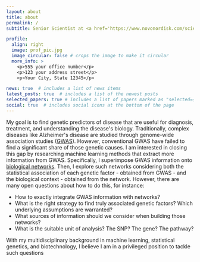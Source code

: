 ```yaml
---
layout: about
title: about
permalink: /
subtitle: Senior Scientist at <a href='https://www.novonordisk.com/science-and-technology/research-and-technology-centres/oxford-research-centre.html'>Novo Nordisk</a>. Oxford, United Kingdom.

profile:
  align: right
  image: prof_pic.jpg
  image_circular: false # crops the image to make it circular
  more_info: >
    <p>555 your office number</p>
    <p>123 your address street</p>
    <p>Your City, State 12345</p>

news: true  # includes a list of news items
latest_posts: true  # includes a list of the newest posts
selected_papers: true # includes a list of papers marked as "selected={true}"
social: true  # includes social icons at the bottom of the page
---
```


My goal is to find genetic predictors of disease that are useful for diagnosis, treatment, and understanding the disease's biology. Traditionally, complex diseases like Alzheimer's disease are studied through genome-wide association studies ([GWAS](https://en.wikipedia.org/wiki/Genome-wide_association_study)). However, conventional GWAS have failed to find a significant share of those genetic causes. I am interested in closing this gap by researching machine learning methods that extract more information from GWAS. Specifically, I superimpose GWAS information onto [biological networks](https://en.wikipedia.org/wiki/Biological_network). Then, I explore such networks considering both the statistical association of each genetic factor - obtained from GWAS - and the biological context - obtained from the network. However, there are many open questions about how to do this, for instance:

- How to exactly integrate GWAS information with networks?
- What is the right strategy to find truly associated genetic factors? Which underlying assumptions are warranted?
- What sources of information should we consider when building those networks?
- What is the suitable unit of analysis? The SNP? The gene? The pathway?

With my multidisciplinary background in machine learning, statistical genetics, and biotechnology, I believe I am in a privileged position to tackle such questions
